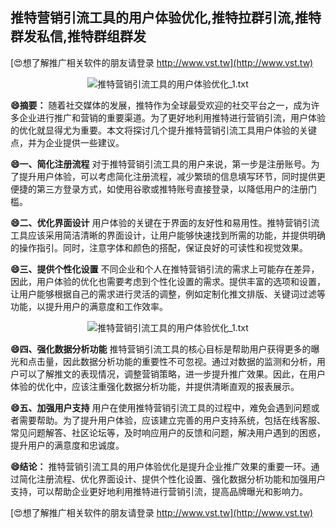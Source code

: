 ## **推特营销引流工具的用户体验优化,推特拉群引流,推特群发私信,推特群组群发**

[😍想了解推广相关软件的朋友请登录 http://www.vst.tw](http://www.vst.tw)

 <center><img src="https://vst.tw/MP4/tuiguang/png/5.png" alt="推特营销引流工具的用户体验优化_1.txt"></center>

**😄摘要：**
随着社交媒体的发展，推特作为全球最受欢迎的社交平台之一，成为许多企业进行推广和营销的重要渠道。为了更好地利用推特进行营销引流，用户体验的优化就显得尤为重要。本文将探讨几个提升推特营销引流工具用户体验的关键点，并为企业提供一些建议。

**😄一、简化注册流程**
对于推特营销引流工具的用户来说，第一步是注册账号。为了提升用户体验，可以考虑简化注册流程，减少繁琐的信息填写环节，同时提供更便捷的第三方登录方式，如使用谷歌或推特账号直接登录，以降低用户的注册门槛。

**😄二、优化界面设计**
用户体验的关键在于界面的友好性和易用性。推特营销引流工具应该采用简洁清晰的界面设计，让用户能够快速找到所需的功能，并提供明确的操作指引。同时，注意字体和颜色的搭配，保证良好的可读性和视觉效果。

**😄三、提供个性化设置**
不同企业和个人在推特营销引流的需求上可能存在差异，因此，用户体验的优化也需要考虑到个性化设置的需求。提供丰富的选项和设置，让用户能够根据自己的需求进行灵活的调整，例如定制化推文排版、关键词过滤等功能，以提升用户的满意度和工作效率。

 <center><img src="https://vst.tw/MP4/tuiguang/png/7.png" alt="推特营销引流工具的用户体验优化_1.txt"></center>

**😄四、强化数据分析功能**
推特营销引流工具的核心目标是帮助用户获得更多的曝光和点击量，因此数据分析功能的重要性不可忽视。通过对数据的监测和分析，用户可以了解推文的表现情况，调整营销策略，进一步提升推广效果。因此，在用户体验的优化中，应该注重强化数据分析功能，并提供清晰直观的报表展示。

**😄五、加强用户支持**
用户在使用推特营销引流工具的过程中，难免会遇到问题或者需要帮助。为了提升用户体验，应该建立完善的用户支持系统，包括在线客服、常见问题解答、社区论坛等，及时响应用户的反馈和问题，解决用户遇到的困惑，提升用户的满意度和忠诚度。

**😄结论：**
推特营销引流工具的用户体验优化是提升企业推广效果的重要一环。通过简化注册流程、优化界面设计、提供个性化设置、强化数据分析功能和加强用户支持，可以帮助企业更好地利用推特进行营销引流，提高品牌曝光和影响力。

[😍想了解推广相关软件的朋友请登录 http://www.vst.tw](http://www.vst.tw)



